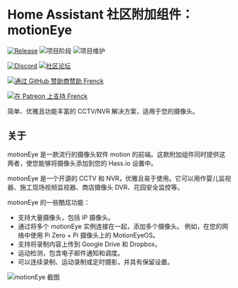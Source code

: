 # Home Assistant 社区附加组件：motionEye

[![Release][release-shield]][release] ![项目阶段][project-stage-shield] ![项目维护][maintenance-shield]

[![Discord][discord-shield]][discord] [![社区论坛][forum-shield]][forum]

[![通过 GitHub 赞助商赞助 Frenck][github-sponsors-shield]][github-sponsors]

[![在 Patreon 上支持 Frenck][patreon-shield]][patreon]

简单、优雅且功能丰富的 CCTV/NVR 解决方案，适用于您的摄像头。

## 关于

motionEye 是一款流行的摄像头软件 motion 的前端。这款附加组件同时提供这两者，使您能够将摄像头添加到您的 Hass.io 设置中。

motionEye 是一个开源的 CCTV 和 NVR，优雅且易于使用。它可以用作婴儿监视器、施工现场视频监视器、商店摄像头 DVR、花园安全监控等。

motionEye 的一些酷炫功能：

- 支持大量摄像头，包括 IP 摄像头。
- 通过将多个 motionEye 实例连接在一起，添加多个摄像头。
  例如，在您的网络中使用 Pi Zero + Pi 摄像头上的 MotionEyeOS。
- 支持将录制内容上传到 Google Drive 和 Dropbox。
- 运动检测，包含电子邮件通知和调度。
- 可以连续录制、运动录制或定时摄影，并具有保留设置。

![motionEye 截图][screenshot]

[discord-shield]: https://img.shields.io/discord/478094546522079232.svg
[discord]: https://discord.me/hassioaddons
[forum-shield]: https://img.shields.io/badge/community-forum-brightgreen.svg
[forum]: https://community.home-assistant.io/t/home-assistant-community-add-on-motioneye/71826?u=frenck
[github-sponsors-shield]: https://frenck.dev/wp-content/uploads/2019/12/github_sponsor.png
[github-sponsors]: https://github.com/sponsors/frenck
[maintenance-shield]: https://img.shields.io/maintenance/yes/2025.svg
[patreon-shield]: https://frenck.dev/wp-content/uploads/2019/12/patreon.png
[patreon]: https://www.patreon.com/frenck
[project-stage-shield]: https://img.shields.io/badge/project%20stage-experimental-yellow.svg
[release-shield]: https://img.shields.io/badge/version-v0.22.1-blue.svg
[release]: https://github.com/hassio-addons/addon-motioneye/tree/v0.22.1
[screenshot]: https://github.com/hassio-addons/addon-motioneye/raw/main/images/screenshot.png
